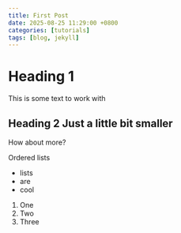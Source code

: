 ```yaml
---
title: First Post
date: 2025-08-25 11:29:00 +0800
categories: [tutorials]
tags: [blog, jekyll]
---
```


# Heading 1

This is some text to work with

## Heading 2 Just a little bit smaller

How about more?

Ordered lists
- lists
- are
- cool

1. One
2. Two
3. Three
